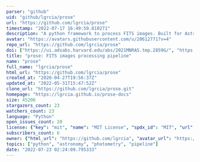 ```yaml
---
parser: "github"
uid: "github/lgrcia/prose"
url: "https://github.com/lgrcia/prose"
timestamp: "2022-07-17 16:49:59.810271"
description: "A python framework to process FITS images. Built for Astronomy."
avatar: "https://avatars.githubusercontent.com/u/20612771?v=4"
repo_url: "https://github.com/lgrcia/prose"
doi: ["https://ui.adsabs.harvard.edu/abs/2021MNRAS.tmp.2859G/", "https://ui.adsabs.harvard.edu/abs/2021ascl.soft11006G/abstract"]
title: "prose: FITS images processing pipeline"
name: "prose"
full_name: "lgrcia/prose"
html_url: "https://github.com/lgrcia/prose"
created_at: "2020-04-27T19:56:37Z"
updated_at: "2022-05-31T15:47:52Z"
clone_url: "https://github.com/lgrcia/prose.git"
homepage: "https://lgrcia.github.io/prose-docs"
size: 45206
stargazers_count: 23
watchers_count: 23
language: "Python"
open_issues_count: 20
license: {"key": "mit", "name": "MIT License", "spdx_id": "MIT", "url": "https://api.github.com/licenses/mit", "node_id": "MDc6TGljZW5zZTEz"}
subscribers_count: 6
owner: {"html_url": "https://github.com/lgrcia", "avatar_url": "https://avatars.githubusercontent.com/u/20612771?v=4", "login": "lgrcia", "type": "User"}
topics: ["python", "astronomy", "photometry", "pipeline"]
date: "2022-07-23 02:24:09.795333"
---
```

